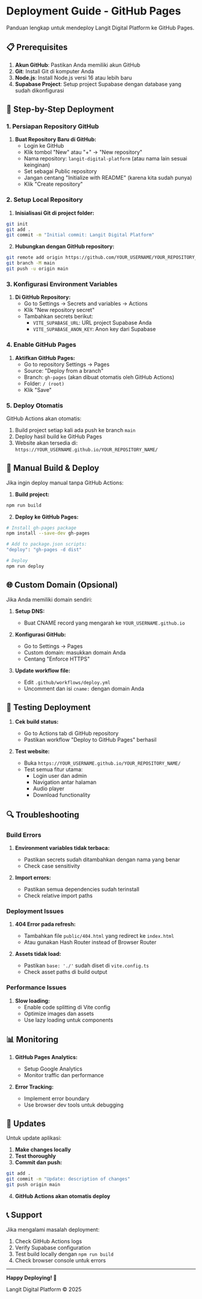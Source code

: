 # Deployment Guide - GitHub Pages

Panduan lengkap untuk mendeploy Langit Digital Platform ke GitHub Pages.

## 📋 Prerequisites

1. **Akun GitHub**: Pastikan Anda memiliki akun GitHub
2. **Git**: Install Git di komputer Anda
3. **Node.js**: Install Node.js versi 16 atau lebih baru
4. **Supabase Project**: Setup project Supabase dengan database yang sudah dikonfigurasi

## 🚀 Step-by-Step Deployment

### 1. Persiapan Repository GitHub

1. **Buat Repository Baru di GitHub:**
   - Login ke GitHub
   - Klik tombol "New" atau "+" → "New repository"
   - Nama repository: `langit-digital-platform` (atau nama lain sesuai keinginan)
   - Set sebagai Public repository
   - Jangan centang "Initialize with README" (karena kita sudah punya)
   - Klik "Create repository"

### 2. Setup Local Repository

1. **Inisialisasi Git di project folder:**
```bash
git init
git add .
git commit -m "Initial commit: Langit Digital Platform"
```

2. **Hubungkan dengan GitHub repository:**
```bash
git remote add origin https://github.com/YOUR_USERNAME/YOUR_REPOSITORY_NAME.git
git branch -M main
git push -u origin main
```

### 3. Konfigurasi Environment Variables

1. **Di GitHub Repository:**
   - Go to Settings → Secrets and variables → Actions
   - Klik "New repository secret"
   - Tambahkan secrets berikut:
     - `VITE_SUPABASE_URL`: URL project Supabase Anda
     - `VITE_SUPABASE_ANON_KEY`: Anon key dari Supabase

### 4. Enable GitHub Pages

1. **Aktifkan GitHub Pages:**
   - Go to repository Settings → Pages
   - Source: "Deploy from a branch"
   - Branch: `gh-pages` (akan dibuat otomatis oleh GitHub Actions)
   - Folder: `/ (root)`
   - Klik "Save"

### 5. Deploy Otomatis

GitHub Actions akan otomatis:
1. Build project setiap kali ada push ke branch `main`
2. Deploy hasil build ke GitHub Pages
3. Website akan tersedia di: `https://YOUR_USERNAME.github.io/YOUR_REPOSITORY_NAME/`

## 🔧 Manual Build & Deploy

Jika ingin deploy manual tanpa GitHub Actions:

1. **Build project:**
```bash
npm run build
```

2. **Deploy ke GitHub Pages:**
```bash
# Install gh-pages package
npm install --save-dev gh-pages

# Add to package.json scripts:
"deploy": "gh-pages -d dist"

# Deploy
npm run deploy
```

## 🌐 Custom Domain (Opsional)

Jika Anda memiliki domain sendiri:

1. **Setup DNS:**
   - Buat CNAME record yang mengarah ke `YOUR_USERNAME.github.io`

2. **Konfigurasi GitHub:**
   - Go to Settings → Pages
   - Custom domain: masukkan domain Anda
   - Centang "Enforce HTTPS"

3. **Update workflow file:**
   - Edit `.github/workflows/deploy.yml`
   - Uncomment dan isi `cname:` dengan domain Anda

## 📱 Testing Deployment

1. **Cek build status:**
   - Go to Actions tab di GitHub repository
   - Pastikan workflow "Deploy to GitHub Pages" berhasil

2. **Test website:**
   - Buka `https://YOUR_USERNAME.github.io/YOUR_REPOSITORY_NAME/`
   - Test semua fitur utama:
     - Login user dan admin
     - Navigation antar halaman
     - Audio player
     - Download functionality

## 🔍 Troubleshooting

### Build Errors

1. **Environment variables tidak terbaca:**
   - Pastikan secrets sudah ditambahkan dengan nama yang benar
   - Check case sensitivity

2. **Import errors:**
   - Pastikan semua dependencies sudah terinstall
   - Check relative import paths

### Deployment Issues

1. **404 Error pada refresh:**
   - Tambahkan file `public/404.html` yang redirect ke `index.html`
   - Atau gunakan Hash Router instead of Browser Router

2. **Assets tidak load:**
   - Pastikan `base: './'` sudah diset di `vite.config.ts`
   - Check asset paths di build output

### Performance Issues

1. **Slow loading:**
   - Enable code splitting di Vite config
   - Optimize images dan assets
   - Use lazy loading untuk components

## 📊 Monitoring

1. **GitHub Pages Analytics:**
   - Setup Google Analytics
   - Monitor traffic dan performance

2. **Error Tracking:**
   - Implement error boundary
   - Use browser dev tools untuk debugging

## 🔄 Updates

Untuk update aplikasi:

1. **Make changes locally**
2. **Test thoroughly**
3. **Commit dan push:**
```bash
git add .
git commit -m "Update: description of changes"
git push origin main
```

4. **GitHub Actions akan otomatis deploy**

## 📞 Support

Jika mengalami masalah deployment:

1. Check GitHub Actions logs
2. Verify Supabase configuration
3. Test build locally dengan `npm run build`
4. Check browser console untuk errors

---

**Happy Deploying! 🚀**

Langit Digital Platform © 2025